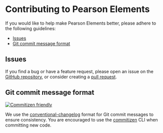 # Contributing to Pearson Elements

If you would like to help make Pearson Elements better, please adhere to the following guidelines:

- [Issues](#issues)
- [Git commit message format](#commit-message-format)

## <a name="issues"></a> Issues

If you find a bug or have a feature request, please open an issue on the [GitHub repository](https://github.com/Pearson-Higher-Ed/elements/issues), or consider creating a [pull request](https://github.com/Pearson-Higher-Ed/elements/pulls).

## <a name="commit-message-format"></a> Git commit message format

[![Commitizen friendly](https://img.shields.io/badge/commitizen-friendly-brightgreen.svg)](http://commitizen.github.io/cz-cli/)

We use the [conventional-changelog](https://github.com/ajoslin/conventional-changelog) format for Git commit messages to ensure consistency. You are encouraged to use the [commitizen](https://github.com/commitizen/cz-cli) CLI when committing new code.
